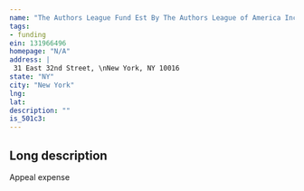 ```yaml
---
name: "The Authors League Fund Est By The Authors League of America Inc"
tags:
- funding
ein: 131966496
homepage: "N/A"
address: |
 31 East 32nd Street, \nNew York, NY 10016
state: "NY"
city: "New York"
lng: 
lat: 
description: ""
is_501c3: 
---
```


## Long description

Appeal expense
